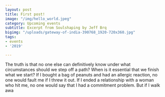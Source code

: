 ```yaml
---
layout: post
title: First post!
image: "/img/hello_world.jpeg"
category: Upcoming events
subtitle: Excerpt from Soulshaping by Jeff Brq
bigimg: "/uploads/gateway-of-india-390768_1920-720x360.jpg"
tags:
- events
- '2019'

---
```

The truth is that no one else can definitively know under what circumstances should we step off a path? When is it essential that we finish what we start? If I bought a bag of peanuts and had an allergic reaction, no one would fault me if I threw it out. If I ended a relationship with a woman who hit me, no one would say that I had a commitment problem. But if I walk awa
